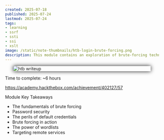 ```yaml
---
created: 2025-07-18
published: 2025-07-24
lastmod: 2025-07-24
tags:
- learning
- ssrf
- ssti
- ssi
- xslt
image: /static/note-thumbnails/htb-login-brute-forcing.png
description: This module contains an exploration of brute-forcing techniques, including the use of tools like Hydra and Medusa, and the importance of strong password practices. It covers various attack scenarios, such as targeting SSH, FTP, and web login forms.
---
```


<img src="/static/completed-thumbnails/htb-login-brute-forcing.png" alt="htb writeup" style="max-width: 450px; height: auto; display: block; margin: 0 auto; box-shadow: 0px 0px 14px 0px rgba(0,0,0,0.9);">

Time to complete: ~6 hours

https://academy.hackthebox.com/achievement/402127/57

Module Key Takeaways

- The fundamentals of brute forcing
- Password security
- The perils of default credentials
- Brute forcing in action
- The power of wordlists
- Targeting remote services
